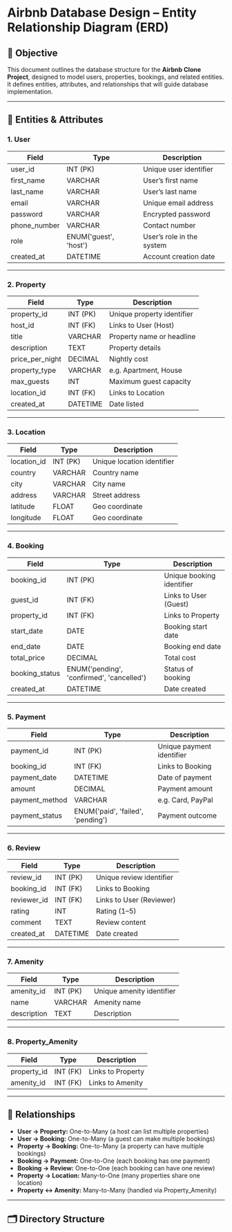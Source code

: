 # Airbnb Database Design – Entity Relationship Diagram (ERD)

## 🎯 Objective
This document outlines the database structure for the **Airbnb Clone Project**, designed to model users, properties, bookings, and related entities. It defines entities, attributes, and relationships that will guide database implementation.

---

## 🧩 Entities & Attributes

### 1. User
| Field | Type | Description |
|-------|------|--------------|
| user_id | INT (PK) | Unique user identifier |
| first_name | VARCHAR | User’s first name |
| last_name | VARCHAR | User’s last name |
| email | VARCHAR | Unique email address |
| password | VARCHAR | Encrypted password |
| phone_number | VARCHAR | Contact number |
| role | ENUM('guest', 'host') | User’s role in the system |
| created_at | DATETIME | Account creation date |

---

### 2. Property
| Field | Type | Description |
|-------|------|--------------|
| property_id | INT (PK) | Unique property identifier |
| host_id | INT (FK) | Links to User (Host) |
| title | VARCHAR | Property name or headline |
| description | TEXT | Property details |
| price_per_night | DECIMAL | Nightly cost |
| property_type | VARCHAR | e.g. Apartment, House |
| max_guests | INT | Maximum guest capacity |
| location_id | INT (FK) | Links to Location |
| created_at | DATETIME | Date listed |

---

### 3. Location
| Field | Type | Description |
|-------|------|--------------|
| location_id | INT (PK) | Unique location identifier |
| country | VARCHAR | Country name |
| city | VARCHAR | City name |
| address | VARCHAR | Street address |
| latitude | FLOAT | Geo coordinate |
| longitude | FLOAT | Geo coordinate |

---

### 4. Booking
| Field | Type | Description |
|-------|------|--------------|
| booking_id | INT (PK) | Unique booking identifier |
| guest_id | INT (FK) | Links to User (Guest) |
| property_id | INT (FK) | Links to Property |
| start_date | DATE | Booking start date |
| end_date | DATE | Booking end date |
| total_price | DECIMAL | Total cost |
| booking_status | ENUM('pending', 'confirmed', 'cancelled') | Status of booking |
| created_at | DATETIME | Date created |

---

### 5. Payment
| Field | Type | Description |
|-------|------|--------------|
| payment_id | INT (PK) | Unique payment identifier |
| booking_id | INT (FK) | Links to Booking |
| payment_date | DATETIME | Date of payment |
| amount | DECIMAL | Payment amount |
| payment_method | VARCHAR | e.g. Card, PayPal |
| payment_status | ENUM('paid', 'failed', 'pending') | Payment outcome |

---

### 6. Review
| Field | Type | Description |
|-------|------|--------------|
| review_id | INT (PK) | Unique review identifier |
| booking_id | INT (FK) | Links to Booking |
| reviewer_id | INT (FK) | Links to User (Reviewer) |
| rating | INT | Rating (1–5) |
| comment | TEXT | Review content |
| created_at | DATETIME | Date created |

---

### 7. Amenity
| Field | Type | Description |
|-------|------|--------------|
| amenity_id | INT (PK) | Unique amenity identifier |
| name | VARCHAR | Amenity name |
| description | TEXT | Description |

---

### 8. Property_Amenity
| Field | Type | Description |
|-------|------|--------------|
| property_id | INT (FK) | Links to Property |
| amenity_id | INT (FK) | Links to Amenity |

---

## 🔗 Relationships
- **User → Property:** One-to-Many (a host can list multiple properties)
- **User → Booking:** One-to-Many (a guest can make multiple bookings)
- **Property → Booking:** One-to-Many (a property can have multiple bookings)
- **Booking → Payment:** One-to-One (each booking has one payment)
- **Booking → Review:** One-to-One (each booking can have one review)
- **Property → Location:** Many-to-One (many properties share one location)
- **Property ↔ Amenity:** Many-to-Many (handled via Property_Amenity)

---

## 🗂 Directory Structure
